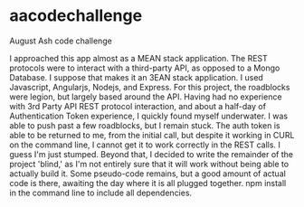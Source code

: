 # aacodechallenge
August Ash code challenge

I approached this app almost as a MEAN stack application. The REST protocols were to interact with a third-party API, as opposed to a Mongo Database. I suppose that makes it an 3EAN stack application. I used Javascript, Angularjs, Nodejs, and Express.
For this project, the roadblocks were legion, but largely based around the API. Having had no experience with 3rd Party API REST protocol interaction, and about a half-day of Authentication Token experience, I quickly found myself underwater.
I was able to push past a few roadblocks, but I remain stuck. The auth token is able to be returned to me, from the initial call, but despite it working in CURL on the command line, I cannot get it to work correctly in the REST calls. I guess I'm just stumped.
Beyond that, I decided to write the remainder of the project 'blind,' as I'm not entirely sure that it will work without being able to actually build it. Some pseudo-code remains, but a good amount of actual code is there, awaiting the day where it is all plugged together.
npm install in the command line to include all dependencies.
